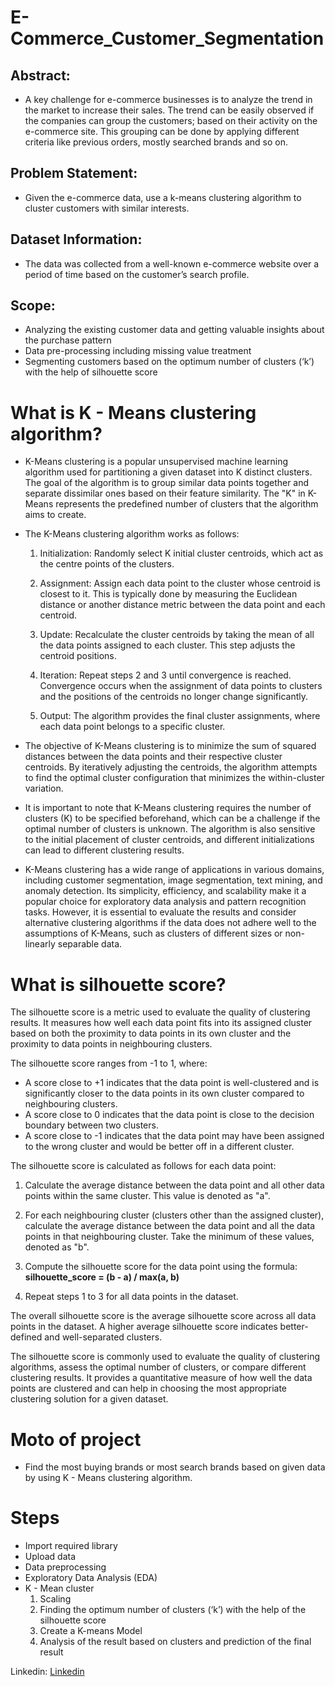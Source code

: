 # E-Commerce_Customer_Segmentation

## Abstract:
* A key challenge for e-commerce businesses is to analyze the trend in the market to increase their sales. The trend can be easily observed if the companies can group the customers; based on their activity on the e-commerce site. This grouping can be done by applying different criteria like previous orders, mostly searched brands and so on.

## Problem Statement:
* Given the e-commerce data, use a k-means clustering algorithm to cluster customers with similar interests.

## Dataset Information:
* The data was collected from a well-known e-commerce website over a period of time based on the customer’s search profile.

## Scope:
* Analyzing the existing customer data and getting valuable insights about the purchase pattern
* Data pre-processing including missing value treatment
* Segmenting customers based on the optimum number of clusters (‘k’) with the help of silhouette score

#  What is K - Means clustering algorithm?

* K-Means clustering is a popular unsupervised machine learning algorithm used for partitioning a given dataset into K distinct clusters. The goal of the algorithm is to group similar data points together and separate dissimilar ones based on their feature similarity. The "K" in K-Means represents the predefined number of clusters that the algorithm aims to create.

* The K-Means clustering algorithm works as follows:

    1. Initialization: Randomly select K initial cluster centroids, which act as the centre points of the clusters.

    2. Assignment: Assign each data point to the cluster whose centroid is closest to it. This is typically done by measuring the Euclidean distance or another distance metric between the data point and each centroid.

    3. Update: Recalculate the cluster centroids by taking the mean of all the data points assigned to each cluster. This step adjusts the centroid positions.

    4. Iteration: Repeat steps 2 and 3 until convergence is reached. Convergence occurs when the assignment of data points to clusters and the positions of the centroids no longer change significantly.

    5. Output: The algorithm provides the final cluster assignments, where each data point belongs to a specific cluster.

* The objective of K-Means clustering is to minimize the sum of squared distances between the data points and their respective cluster centroids. By iteratively adjusting the centroids, the algorithm attempts to find the optimal cluster configuration that minimizes the within-cluster variation.

* It is important to note that K-Means clustering requires the number of clusters (K) to be specified beforehand, which can be a challenge if the optimal number of clusters is unknown. The algorithm is also sensitive to the initial placement of cluster centroids, and different initializations can lead to different clustering results.

* K-Means clustering has a wide range of applications in various domains, including customer segmentation, image segmentation, text mining, and anomaly detection. Its simplicity, efficiency, and scalability make it a popular choice for exploratory data analysis and pattern recognition tasks. However, it is essential to evaluate the results and consider alternative clustering algorithms if the data does not adhere well to the assumptions of K-Means, such as clusters of different sizes or non-linearly separable data.

# What is silhouette score?

The silhouette score is a metric used to evaluate the quality of clustering results. It measures how well each data point fits into its assigned cluster based on both the proximity to data points in its own cluster and the proximity to data points in neighbouring clusters.

The silhouette score ranges from -1 to 1, where:
- A score close to +1 indicates that the data point is well-clustered and is significantly closer to the data points in its own cluster compared to neighbouring clusters.
- A score close to 0 indicates that the data point is close to the decision boundary between two clusters.
- A score close to -1 indicates that the data point may have been assigned to the wrong cluster and would be better off in a different cluster.

The silhouette score is calculated as follows for each data point:

1. Calculate the average distance between the data point and all other data points within the same cluster. This value is denoted as "a".

2. For each neighbouring cluster (clusters other than the assigned cluster), calculate the average distance between the data point and all the data points in that neighbouring cluster. Take the minimum of these values, denoted as "b".

3. Compute the silhouette score for the data point using the formula:
   **silhouette_score = (b - a) / max(a, b)**

4. Repeat steps 1 to 3 for all data points in the dataset.

The overall silhouette score is the average silhouette score across all data points in the dataset. A higher average silhouette score indicates better-defined and well-separated clusters.

The silhouette score is commonly used to evaluate the quality of clustering algorithms, assess the optimal number of clusters, or compare different clustering results. It provides a quantitative measure of how well the data points are clustered and can help in choosing the most appropriate clustering solution for a given dataset.

# Moto of project

* Find the most buying brands or most search brands based on given data by using K - Means clustering algorithm.

# Steps 

* Import required library
* Upload data 
* Data preprocessing
* Exploratory Data Analysis (EDA)
* K - Mean cluster
    1) Scaling
    2) Finding the optimum number of clusters (‘k’) with the help of the silhouette score
    3) Create a K-means Model
    4) Analysis of the result based on clusters and prediction of the final result


Linkedin: [Linkedin](linkedin.com/in/gopinath-56a02b169)
